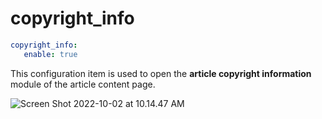 # copyright_info

````yaml
copyright_info:
   enable: true
````

This configuration item is used to open the **article copyright information** module of the article content page.

![Screen Shot 2022-10-02 at 10.14.47 AM](https://evan.beee.top/img/Screen%20Shot%202022-10-02%20at%2010.14.47%20AM.png)

